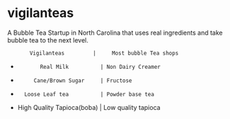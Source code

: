 # vigilanteas
A Bubble Tea Startup in North Carolina that uses real ingredients and take bubble tea to the next level.

           Vigilanteas         |     Most bubble Tea shops
-            Real Milk          | Non Dairy Creamer
-          Cane/Brown Sugar     | Fructose
-       Loose Leaf tea          | Powder base tea
-    High Quality Tapioca(boba) | Low quality tapioca
